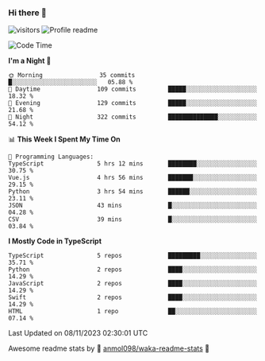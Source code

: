 ### Hi there 👋  
![visitors](https://visitor-badge.laobi.icu/badge?page_id=leverglowh) ![Profile readme](https://github.com/leverglowh/leverglowh/workflows/Profile%20readme/badge.svg?branch=master)

<!--START_SECTION:waka-->
![Code Time](http://img.shields.io/badge/Code%20Time-2%2C472%20hrs%2044%20mins-blue)

**I'm a Night 🦉** 

```text
🌞 Morning                35 commits          █░░░░░░░░░░░░░░░░░░░░░░░░   05.88 % 
🌆 Daytime                109 commits         █████░░░░░░░░░░░░░░░░░░░░   18.32 % 
🌃 Evening                129 commits         █████░░░░░░░░░░░░░░░░░░░░   21.68 % 
🌙 Night                  322 commits         ██████████████░░░░░░░░░░░   54.12 % 
```


📊 **This Week I Spent My Time On** 

```text
💬 Programming Languages: 
TypeScript               5 hrs 12 mins       ████████░░░░░░░░░░░░░░░░░   30.75 % 
Vue.js                   4 hrs 56 mins       ███████░░░░░░░░░░░░░░░░░░   29.15 % 
Python                   3 hrs 54 mins       ██████░░░░░░░░░░░░░░░░░░░   23.11 % 
JSON                     43 mins             █░░░░░░░░░░░░░░░░░░░░░░░░   04.28 % 
CSV                      39 mins             █░░░░░░░░░░░░░░░░░░░░░░░░   03.84 % 
```

**I Mostly Code in TypeScript** 

```text
TypeScript               5 repos             █████████░░░░░░░░░░░░░░░░   35.71 % 
Python                   2 repos             ████░░░░░░░░░░░░░░░░░░░░░   14.29 % 
JavaScript               2 repos             ████░░░░░░░░░░░░░░░░░░░░░   14.29 % 
Swift                    2 repos             ████░░░░░░░░░░░░░░░░░░░░░   14.29 % 
HTML                     1 repo              ██░░░░░░░░░░░░░░░░░░░░░░░   07.14 % 
```




 Last Updated on 08/11/2023 02:30:01 UTC
<!--END_SECTION:waka-->


Awesome readme stats by :star2: [anmol098/waka-readme-stats](https://github.com/anmol098/waka-readme-stats) :star2:
